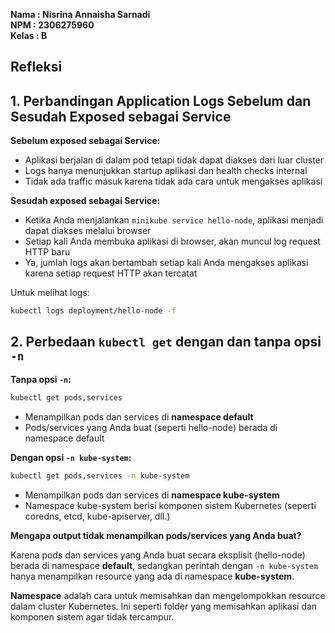 **Nama  : Nisrina Annaisha Sarnadi   
NPM   : 2306275960  
Kelas : B**

Refleksi
---

## 1. Perbandingan Application Logs Sebelum dan Sesudah Exposed sebagai Service

**Sebelum exposed sebagai Service:**
- Aplikasi berjalan di dalam pod tetapi tidak dapat diakses dari luar cluster
- Logs hanya menunjukkan startup aplikasi dan health checks internal
- Tidak ada traffic masuk karena tidak ada cara untuk mengakses aplikasi

**Sesudah exposed sebagai Service:**
- Ketika Anda menjalankan `minikube service hello-node`, aplikasi menjadi dapat diakses melalui browser
- Setiap kali Anda membuka aplikasi di browser, akan muncul log request HTTP baru
- Ya, jumlah logs akan bertambah setiap kali Anda mengakses aplikasi karena setiap request HTTP akan tercatat

Untuk melihat logs:
```bash
kubectl logs deployment/hello-node -f
```

## 2. Perbedaan `kubectl get` dengan dan tanpa opsi `-n`

**Tanpa opsi `-n`:**
```bash
kubectl get pods,services
```
- Menampilkan pods dan services di **namespace default**
- Pods/services yang Anda buat (seperti hello-node) berada di namespace default

**Dengan opsi `-n kube-system`:**
```bash
kubectl get pods,services -n kube-system
```
- Menampilkan pods dan services di **namespace kube-system**
- Namespace kube-system berisi komponen sistem Kubernetes (seperti coredns, etcd, kube-apiserver, dll.)

**Mengapa output tidak menampilkan pods/services yang Anda buat?**

Karena pods dan services yang Anda buat secara eksplisit (hello-node) berada di namespace **default**, sedangkan perintah dengan `-n kube-system` hanya menampilkan resource yang ada di namespace **kube-system**.

**Namespace** adalah cara untuk memisahkan dan mengelompokkan resource dalam cluster Kubernetes. Ini seperti folder yang memisahkan aplikasi dan komponen sistem agar tidak tercampur.